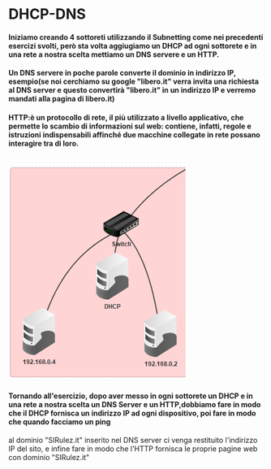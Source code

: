 # DHCP-DNS

#### Iniziamo creando 4 sottoreti utilizzando il Subnetting come nei precedenti esercizi svolti, però sta volta aggiugiamo un DHCP ad ogni sottorete e in una rete a nostra scelta mettiamo un DNS servere e un HTTP.
#### Un DNS servere in poche parole converte il dominio in indirizzo IP, esempio(se noi cerchiamo su google "libero.it" verra invita una richiesta al DNS server e questo convertirà "libero.it" in un indirizzo IP e verremo mandati alla pagina di libero.it)
#### HTTP:è un protocollo di rete, il più utilizzato a livello applicativo, che permette lo scambio di informazioni sul web: contiene, infatti, regole e istruzioni indispensabili affinché due macchine collegate in rete possano interagire tra di loro.

![Rete1](./Img/Rete1.png)


#### Tornando all'esercizio, dopo aver messo in ogni sottorete un DHCP e in una rete a nostra scelta un DNS Server e un HTTP,dobbiamo fare in modo che il DHCP fornisca un indirizzo IP ad ogni dispositivo, poi fare in modo che quando facciamo un ping
al dominio "SIRulez.it" inserito nel DNS server ci venga restituito l'indirizzo IP del sito, e infine fare in modo che l'HTTP fornisca le proprie pagine web con dominio "SIRulez.it"
